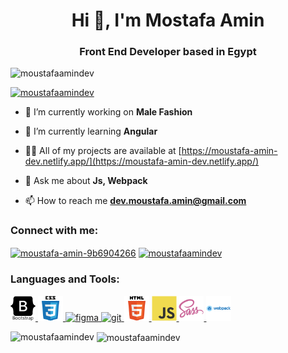 <h1 align="center">Hi 👋, I'm Mostafa Amin</h1>
<h3 align="center">Front End Developer based in Egypt</h3>

<p align="left"> <img src="https://komarev.com/ghpvc/?username=moustafaamindev&label=Profile%20views&color=0e75b6&style=flat" alt="moustafaamindev" /> </p>

<p align="left"> <a href="https://github.com/ryo-ma/github-profile-trophy"><img src="https://github-profile-trophy.vercel.app/?username=moustafaamindev" alt="moustafaamindev" /></a> </p>

- 🔭 I’m currently working on **Male Fashion**

- 🌱 I’m currently learning **Angular**

- 👨‍💻 All of my projects are available at [https://moustafa-amin-dev.netlify.app/](https://moustafa-amin-dev.netlify.app/)

- 💬 Ask me about **Js, Webpack**

- 📫 How to reach me **dev.moustafa.amin@gmail.com**

<h3 align="left">Connect with me:</h3>
<p align="left">
<a href="https://linkedin.com/in/moustafa-amin-9b6904266" target="blank"><img align="center" src="https://raw.githubusercontent.com/rahuldkjain/github-profile-readme-generator/master/src/images/icons/Social/linked-in-alt.svg" alt="moustafa-amin-9b6904266" height="30" width="40" /></a>
<a href="https://fb.com/moustafaamindev" target="blank"><img align="center" src="https://raw.githubusercontent.com/rahuldkjain/github-profile-readme-generator/master/src/images/icons/Social/facebook.svg" alt="moustafaamindev" height="30" width="40" /></a>
</p>

<h3 align="left">Languages and Tools:</h3>
<p align="left"> <a href="https://getbootstrap.com" target="_blank" rel="noreferrer"> <img src="https://raw.githubusercontent.com/devicons/devicon/master/icons/bootstrap/bootstrap-plain-wordmark.svg" alt="bootstrap" width="40" height="40"/> </a> <a href="https://www.w3schools.com/css/" target="_blank" rel="noreferrer"> <img src="https://raw.githubusercontent.com/devicons/devicon/master/icons/css3/css3-original-wordmark.svg" alt="css3" width="40" height="40"/> </a> <a href="https://www.figma.com/" target="_blank" rel="noreferrer"> <img src="https://www.vectorlogo.zone/logos/figma/figma-icon.svg" alt="figma" width="40" height="40"/> </a> <a href="https://git-scm.com/" target="_blank" rel="noreferrer"> <img src="https://www.vectorlogo.zone/logos/git-scm/git-scm-icon.svg" alt="git" width="40" height="40"/> </a> <a href="https://www.w3.org/html/" target="_blank" rel="noreferrer"> <img src="https://raw.githubusercontent.com/devicons/devicon/master/icons/html5/html5-original-wordmark.svg" alt="html5" width="40" height="40"/> </a> <a href="https://developer.mozilla.org/en-US/docs/Web/JavaScript" target="_blank" rel="noreferrer"> <img src="https://raw.githubusercontent.com/devicons/devicon/master/icons/javascript/javascript-original.svg" alt="javascript" width="40" height="40"/> </a> <a href="https://sass-lang.com" target="_blank" rel="noreferrer"> <img src="https://raw.githubusercontent.com/devicons/devicon/master/icons/sass/sass-original.svg" alt="sass" width="40" height="40"/> </a> <a href="https://webpack.js.org" target="_blank" rel="noreferrer"> <img src="https://raw.githubusercontent.com/devicons/devicon/d00d0969292a6569d45b06d3f350f463a0107b0d/icons/webpack/webpack-original-wordmark.svg" alt="webpack" width="40" height="40"/> </a> </p>

<p><img align="left" src="https://github-readme-stats.vercel.app/api/top-langs?username=moustafaamindev&show_icons=true&locale=en&layout=compact" alt="moustafaamindev" /></p>

<p>&nbsp;<img align="center" src="https://github-readme-stats.vercel.app/api?username=moustafaamindev&show_icons=true&locale=en" alt="moustafaamindev" /></p>
